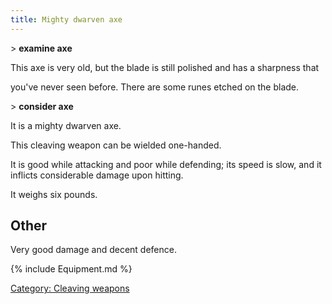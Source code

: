 ```yaml
---
title: Mighty dwarven axe
---
```


\> <b>examine axe</b>

This axe is very old, but the blade is still polished and has a
sharpness that

you've never seen before. There are some runes etched on the blade.

\> <b>consider axe</b>

It is a mighty dwarven axe.

This cleaving weapon can be wielded one-handed.

It is good while attacking and poor while defending; its speed is slow,
and it inflicts considerable damage upon hitting.

It weighs six pounds.

## Other

Very good damage and decent defence.

{% include Equipment.md %}

[Category: Cleaving weapons](Category:_Cleaving_weapons "wikilink")
